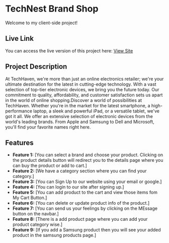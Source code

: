 # TechNest Brand Shop

Welcome to my client-side project! 

## Live Link
You can access the live version of this project here: [View Site](https://brand-shop-82443.web.app/)

## Project Description

At TechHaven, we're more than just an online electronics retailer; we're your ultimate destination for the latest in cutting-edge technology. With a vast selection of top-tier electronic devices, we bring you the future today. Our commitment to quality, affordability, and customer satisfaction sets us apart in the world of online shopping.Discover a world of possibilities at TechHaven. Whether you're in the market for the latest smartphone, a high-performance laptop, a sleek and powerful iPad, or a versatile tablet, we've got it all. We offer an extensive selection of electronic devices from the world's leading brands. From Apple and Samsung to Dell and Microsoft, you'll find your favorite names right here.

## Features

- **Feature 1:** [You can select a brand and choose your product. Clicking on the product details button will redirect you to the details page where you can buy the product or add to cart.]
- **Feature 2:** [We have a category section where you can find your category.]
- **Feature 3:** [You can Sign Up to our website using your email or google.]
- **Feature 4:** [You can login to our site after signing up.]
- **Feature 5:** [You can add product to the cart and view those items fom My Cart Button.]
- **Feature 6:** [You can delete or update product info of the product.]
- **Feature 7:** [You can send us your feelings by clicking on the MEssage button on the navbar.]
- **Feature 8:** [There is a add product page where you can add your product category wise.]
- **Feature 9:** [If you add a Samsung product then you will see your added product in the samsung products page.]
